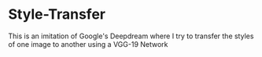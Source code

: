 # Style-Transfer
This is an imitation of Google's Deepdream where I try to transfer the styles of one image to another using a VGG-19 Network
